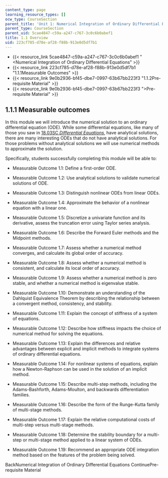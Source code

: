 ```yaml
---
content_type: page
learning_resource_types: []
ocw_type: CourseSection
parent_title: 'Unit 1: Numerical Integration of Ordinary Differential Equations'
parent_type: CourseSection
parent_uid: 5cae4847-c59a-a247-c767-3c0c6b0abef1
title: 1.1 Overview
uid: 223cf785-d78e-af28-f88b-913e0d5df7b1
---
```


*   {{< resource_link 5cae4847-c59a-a247-c767-3c0c6b0abef1 "\<Numerical Integration of Ordinary Differential Equations" >}}
*   {{< resource_link 223cf785-d78e-af28-f88b-913e0d5df7b1 "1.1.1Measurable Outcomes" >}}
*   {{< resource_link 9e0b2936-bf45-dbe7-0997-63b67bb223f3 "1.1.2Pre-requisite Material" >}}
*   {{< resource_link 9e0b2936-bf45-dbe7-0997-63b67bb223f3 "\>Pre-requisite Material" >}}

1.1.1 Measurable outcomes
-------------------------

In this module we will introduce the numerical solution to an ordinary differential equation (ODE). While some differential equations, like many of those you saw in [18.03SC _Differential Equations_](/courses/18-03sc-differential-equations-fall-2011), have analytical solutions, there are many interesting ODEs that do not have analytical solutions. For those problems without analytical solutions we will use numerical methods to approximate the solution.

Specifically, students successfully completing this module will be able to:

*   Measurable Outcome 1.1: Define a first-order ODE.
    
*   Measurable Outcome 1.2: Use analytical solutions to validate numerical solutions of ODE.
    
*   Measurable Outcome 1.3: Distinguish nonlinear ODEs from linear ODEs.
    
*   Measurable Outcome 1.4: Approximate the behavior of a nonlinear equation with a linear one.
    
*   Measurable Outcome 1.5: Discretize a univariate function and its derivative, assess the truncation error using Taylor series analysis.
    
*   Measurable Outcome 1.6: Describe the Forward Euler methods and the Midpoint methods.
    
*   Measurable Outcome 1.7: Assess whether a numerical method converges, and calculate its global order of accuracy.
    
*   Measurable Outcome 1.8: Assess whether a numerical method is consistent, and calculate its local order of accuracy.
    
*   Measurable Outcome 1.9: Assess whether a numerical method is zero stable, and whether a numerical method is eigenvalue stable.
    
*   Measurable Outcome 1.10: Demonstrate an understanding of the Dahlquist Equivalence Theorem by describing the relationship between a convergent method, consistency, and stability.
    
*   Measurable Outcome 1.11: Explain the concept of stiffness of a system of equations.
    
*   Measurable Outcome 1.12: Describe how stiffness impacts the choice of numerical method for solving the equations.
    
*   Measurable Outcome 1.13: Explain the differences and relative advantages between explicit and implicit methods to integrate systems of ordinary differential equations.
    
*   Measurable Outcome 1.14: For nonlinear systems of equations, explain how a Newton-Raphson can be used in the solution of an implicit method.
    
*   Measurable Outcome 1.15: Describe multi-step methods, including the Adams-Bashforth, Adams-Moulton, and backwards differentiation families.
    
*   Measurable Outcome 1.16: Describe the form of the Runge-Kutta family of multi-stage methods.
    
*   Measurable Outcome 1.17: Explain the relative computational costs of multi-step versus multi-stage methods.
    
*   Measurable Outcome 1.18: Determine the stability boundary for a multi-step or multi-stage method applied to a linear system of ODEs.
    
*   Measurable Outcome 1.19: Recommend an appropriate ODE integration method based on the features of the problem being solved.
    

BackNumerical Integration of Ordinary Differential Equations ContinuePre-requisite Material